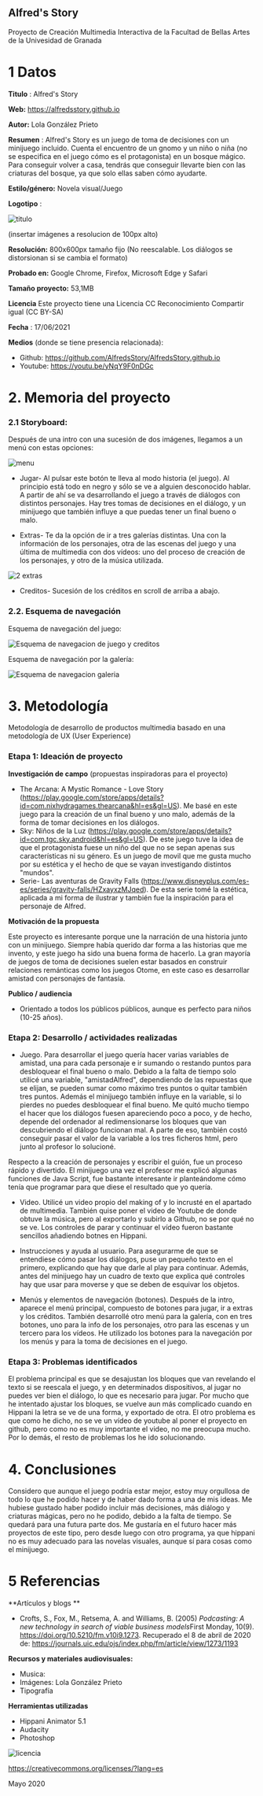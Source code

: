 ## Alfred's Story

Proyecto de Creación Multimedia Interactiva de la  Facultad de Bellas Artes de la Univesidad de Granada



# 1 Datos 



**Titulo** :  Alfred's Story

**Web:**   https://alfredsstory.github.io

**Autor:**  Lola González Prieto

**Resumen** : Alfred's Story es un juego de toma de decisiones con un minijuego incluido. Cuenta el encuentro de un gnomo y un niño o niña (no se especifica en el juego cómo es el protagonista) en un bosque mágico. Para conseguir volver a casa, tendrás que conseguir llevarte bien con las criaturas del bosque, ya que solo ellas saben cómo ayudarte.

**Estilo/género:**  Novela visual/Juego

**Logotipo** : 

![titulo](https://github.com/AlfredsStory/AlfredsStory.github.io/blob/master/medios/t%C3%ADtulo.png)

(insertar imágenes a resolucion de 100px alto)

**Resolución:** 800x600px tamaño fijo (No reescalable. Los diálogos se distorsionan si se cambia el formato)

**Probado en:**   Google Chrome, Firefox, Microsoft Edge y Safari

**Tamaño proyecto:** 53,1MB 

**Licencia** Este proyecto tiene una Licencia CC Reconocimiento Compartir igual (CC BY-SA)

**Fecha** : 17/06/2021

**Medios** (donde se tiene presencia relacionada):

- Github: https://github.com/AlfredsStory/AlfredsStory.github.io
- Youtube: https://youtu.be/yNqY9F0nDGc





# 2. Memoria del proyecto 

### 2.1 Storyboard: 
Después de una intro con una sucesión de dos imágenes, llegamos a un menú con estas opciones:

![menu](https://github.com/AlfredsStory/AlfredsStory.github.io/blob/master/botones/Menu.png)

- Jugar- Al pulsar este botón te lleva al modo historia (el juego). Al principio está todo en negro y sólo se ve a alguien desconocido hablar. A partir de ahí se va desarrollando el juego a través de diálogos con distintos personajes.  Hay tres tomas de decisiones en el diálogo, y un minijuego que también influye a que puedas tener un final bueno o malo.

- Extras- Te da la opción de ir a tres galerías distintas. Una con la información de los personajes, otra de las escenas del juego y una última de multimedia con dos vídeos: uno del proceso de creación de los personajes, y otro de la música utilizada.

![2 extras](https://github.com/AlfredsStory/AlfredsStory.github.io/blob/master/botones/2%20extras.png)

- Creditos- Sucesión de los créditos en scroll de arriba a abajo.


### 2.2. Esquema de navegación 

Esquema de navegación del juego:

![Esquema de navegacion de juego y creditos](https://github.com/AlfredsStory/AlfredsStory.github.io/blob/master/botones/Esquema%20de%20navegacion%20de%20juego%20y%20creditos.jpg)


Esquema de navegación por la galería:

![Esquema de navegacion galeria](https://github.com/AlfredsStory/AlfredsStory.github.io/blob/master/botones/Esquema%20de%20navegacion%20galeria.jpg)







# 3. Metodología

Metodología de desarrollo de productos multimedia basado en una metodología de UX (User Experience)



### Etapa 1: Ideación de proyecto

**Investigación de campo** (propuestas inspiradoras para el proyecto)

- The Arcana: A Mystic Romance - Love Story (https://play.google.com/store/apps/details?id=com.nixhydragames.thearcana&hl=es&gl=US). Me basé en este juego para la creación de un final bueno y uno malo, además de la forma de tomar decisiones en los diálogos.
- Sky: Niños de la Luz (https://play.google.com/store/apps/details?id=com.tgc.sky.android&hl=es&gl=US). De este juego tuve la idea de que el protagonista fuese un niño del que no se sepan apenas sus características ni su género. Es un juego de movil que me gusta mucho por su estética y el hecho de que se vayan investigando distintos "mundos".
- Serie- Las aventuras de Gravity Falls (https://www.disneyplus.com/es-es/series/gravity-falls/HZxayxzMJqed). De esta serie tomé la estética, aplicada a mi forma de ilustrar y también fue la inspiración para el personaje de Alfred.



**Motivación de la propuesta** 

Este  proyecto es interesante porque une la narración de una historia junto con un minijuego. Siempre había querido dar forma a las historias que me invento, y este juego ha sido una buena forma de hacerlo. La gran mayoría de juegos de toma de decisiones suelen estar basados en construir relaciones remánticas como los juegos Otome, en este caso es desarrollar amistad con personajes de fantasía.



**Publico / audiencia**

- Orientado a todos los públicos públicos, aunque es perfecto para niños (10-25 años). 





### Etapa 2: Desarrollo / actividades realizadas



- Juego. Para desarrollar el juego quería hacer varias variables de amistad, una para cada personaje e ir sumando o restando puntos para desbloquear el final bueno o malo. Debido a la falta de tiempo solo utilicé una variable, "amistadAlfred", dependiendo de las repuestas que se elijan, se pueden sumar como máximo tres puntos o quitar también tres puntos. Además el minijuego también influye en la variable, si lo pierdes no puedes desbloquear el final bueno. Me quitó mucho tiempo el hacer que los diálogos fuesen apareciendo poco a poco, y de hecho, depende del ordenador al redimensionarse los bloques que van descubriendo el diálogo funcionan mal. A parte de eso, también costó conseguir pasar el valor de la variable a los tres ficheros html, pero junto al profesor lo solucioné. 

Respecto a la creación de personajes y escribir el guión, fue un proceso rápido y divertido. El minijuego una vez el profesor me explicó algunas funciones de Java Script, fue bastante interesante ir planteándome cómo tenía que programar para que diese el resultado que yo quería.

- Video. Utilicé un video propio del making of y lo incrusté en el apartado de multimedia. También quise poner el video de Youtube de donde obtuve la música, pero al exportarlo y subirlo a Github, no se por qué no se ve. Los controles de parar y continuar el vídeo fueron bastante sencillos añadiendo botnes en Hippani.

- Instrucciones y ayuda al usuario. Para asegurarme de que se entendiese cómo pasar los diálogos, puse un pequeño texto en el primero, explicando que hay que darle al play para continuar. Además, antes del minijuego hay un cuadro de texto que explica qué controles hay que usar para moverse y que se deben de esquivar los objetos.

- Menús y elementos de navegación (botones). Después de la intro, aparece el menú principal, compuesto de botones para jugar, ir a extras y los créditos. También desarrollé otro menú para la galería, con en tres botones, uno para la info de los personajes, otro para las escenas y un tercero para los vídeos. He utilizado los botones para la navegación por los menús y para la toma de decisiones en el juego.



### Etapa 3: Problemas identificados

El problema principal es que se desajustan los bloques que van revelando el texto si se reescala el juego, y en determinados dispositivos, al jugar no puedes ver bien el diálogo, lo que es necesario para jugar. Por mucho que he intentado ajustar los bloques, se vuelve aun más complicado cuando en Hippani la letra se ve de una forma, y exportado de otra. El otro problema es que como he dicho, no se ve un vídeo de youtube al poner el proyecto en github, pero como no es muy importante el video, no me preocupa mucho. Por lo demás, el resto de problemas los he ido solucionando.



# 4. Conclusiones 

Considero que aunque el juego podría estar mejor, estoy muy orgullosa de todo lo que he podido hacer y de haber dado forma a una de mis ideas. Me hubiese gustado haber podido incluir más decisiones, más diálogo y criaturas mágicas, pero no he podido, debido a la falta de tiempo. Se quedará para una futura parte dos. Me gustaría en el futuro hacer más proyectos de este tipo, pero desde luego con otro programa, ya que hippani no es muy adecuado para las novelas visuales, aunque sí para cosas como el minijuego.





# 5 Referencias 

**Artículos y blogs ** 

- Crofts, S., Fox, M., Retsema, A. and Williams, B. (2005) *Podcasting: A new technology in search of viable business models*First Monday, 10(9). https://doi.org/10.5210/fm.v10i9.1273. Recuperado el 8 de abril de 2020 de: https://journals.uic.edu/ojs/index.php/fm/article/view/1273/1193

**Recursos y materiales audiovisuales:**

* Musica:  
* Imágenes:  Lola González Prieto
* Tipografía

**Herramientas utilizadas**

- Hippani Animator 5.1
- Audacity
- Photoshop



![licencia](https://github.com/AlfredsStory/AlfredsStory.github.io/blob/master/botones/licencia.jpg)

https://creativecommons.org/licenses/?lang=es

Mayo 2020
